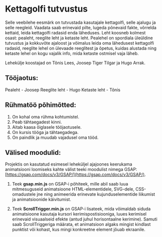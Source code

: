 # Kettagolfi tutvustus

Selle veebilehe eesmärk on tutvustada kasutajale kettagolfi, selle ajalugu ja selle reegleid. Vaadata saab erinevaid pilte, lugeda põnevaid fakte, võrrelda kettaid, leida kettagolfi radasid enda läheduses. Leht koosneb kolmest osast: pealeht, reeglite leht ja ketaste leht. Pealehel on spordiala üleüldine tutvustus ja kokkuvõte ajaloost ja võimalus leida oma lähedusest kettagolfi radasid, reeglite lehel on ülevaade reeglitest ja õpetus, kuidas alustada ning ketaste lehel on kogu vajalik info, mida ketaste ostmisel vaja läheb.

Lehekülje koostajad on Tõnis Lees, Joosep Tiger Tilgar ja Hugo Arrak.

## Tööjaotus:
Pealeht - Joosep
Reeglite leht - Hugo
Ketaste leht - Tõnis

## Rühmatöö põhimõtted:
1. On kohal oma rühma kohtumistel.	
2. Peab tähtaegadest kinni.	
3. Aitab kaasa õiglasele tööjaotusele.	
4. On kursis tööga ja tähtaegadega.	
5. On paindlik ja muudab vajadusel oma tööd.	

## Välised moodulid:
Projektis on kasutatud esimesel leheküljel ajajoones keerukama animatsiooni loomiseks kahte välist teeki moodulist nimega GSAP: [https://gsap.com/docs/v3/GSAP/](https://gsap.com/docs/v3/GSAP/).

1. Teek **gsap.min.js** on GSAP-i põhiteek, mille abil saab luua mitmesuguseid animatsioone HTML-elementidele, SVG-dele, CSS-omadustele jne ning animeerida erinevate kujunduselementide liikumist ja animatsioonide käivitumist.

2. Teek **ScrollTrigger.min.js** on GSAP-i lisateek, mida võimaldab siduda animatsioone kasutaja kursori kerimispostisiooniga, luues kerimisel erinevaid visuaalseid efekte (antud juhul horisontaalne kerimine). Samuti saab ScrollTriggeriga määrata, et animatsioon algaks mingist kindlast punktist või kohast, kus mingi konkreetne element jõuab ekraanile.
